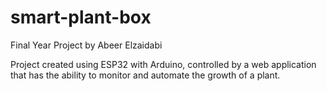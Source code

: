 # smart-plant-box
Final Year Project by Abeer Elzaidabi

Project created using ESP32 with Arduino, controlled by a web application that has the ability to monitor and automate the growth of a plant.



